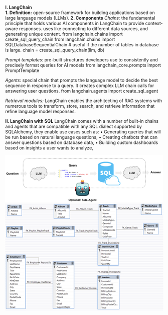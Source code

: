 **I.	LangChain**  
**1.	Definition:** open-source framework for building applications based on large language models (LLMs).
**2.	Components**
*Chains:* the fundamental principle that holds various AI components in LangChain to provide context-aware responses. uses like connecting to different data sources, and generating unique content.
from langchain.chains import create_sql_query_chain
from langchain.chains import SQLDatabaseSequentialChain  # useful if the number of tables in database is large.
chain = create_sql_query_chain(llm, db)

*Prompt templates:* pre-built structures developers use to consistently and precisely format queries for AI models
from langchain_core.prompts import PromptTemplate

*Agents:* special chain that prompts the language model to decide the best sequence in response to a query. It creates complex LLM chain calls for answering user questions.
from langchain.agents import create_sql_agent

*Retrieval modules:* LangChain enables the architecting of RAG systems with numerous tools to transform, store, search, and retrieve information that refine language model responses.

**II.	LangChain with SQL**
LangChain comes with a number of built-in chains and agents that are compatible with any SQL dialect supported by SQLAlchemy, they enable use cases such as:
•	Generating queries that will be run based on natural language questions,
•	Creating chatbots that can answer questions based on database data,
•	Building custom dashboards based on insights a user wants to analyze,

![Alt text](images/sql_agent.png)
![Alt text](images/Chinook_db.png)





